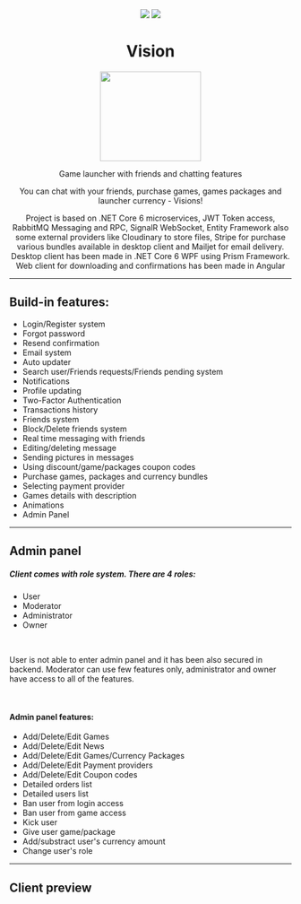 <div id="shields" align="center">
  <a>
    <img src="https://github.com/Gulyeh/Vision/actions/workflows/dotnet.yml/badge.svg"/>
  </a>
  <a>
    <img src="https://github.com/Gulyeh/Vision/actions/workflows/node.js.yml/badge.svg"/>
  </a>
</div>

<div id="title" align="center">
  <h1>Vision</h1>
  <img src="https://user-images.githubusercontent.com/38474768/176936530-665d5bba-3671-4f99-a5cc-07112362568c.png" height=160 width=180/>
  <p>Game launcher with friends and chatting features</p>
  <p>You can chat with your friends, purchase games, games packages and launcher currency - Visions!</p>
  <p>Project is based on .NET Core 6 microservices, JWT Token access, RabbitMQ Messaging and RPC, SignalR WebSocket, Entity Framework also some external providers like Cloudinary to store files, Stripe for purchase various bundles available in desktop client and Mailjet for email delivery. Desktop client has been made in .NET Core 6 WPF using Prism Framework. Web client for downloading and confirmations has been made in Angular</p>
</div>

 ---
 
 <div id="features">
  <h2>Build-in features:</h2>
  <ul>
    <li>Login/Register system</li>
    <li>Forgot password</li>
    <li>Resend confirmation</li>
    <li>Email system</li>
    <li>Auto updater</li>
    <li>Search user/Friends requests/Friends pending system</li>
    <li>Notifications</li>
    <li>Profile updating</li>
    <li>Two-Factor Authentication</li>
    <li>Transactions history</li>
    <li>Friends system</li>
    <li>Block/Delete friends system</li>
    <li>Real time messaging with friends</li>
    <li>Editing/deleting message</li>
    <li>Sending pictures in messages</li>
    <li>Using discount/game/packages coupon codes</li>
    <li>Purchase games, packages and currency bundles</li>
    <li>Selecting payment provider</li>
    <li>Games details with description</li>
    <li>Animations</li>
    <li>Admin Panel</li>
  </ul>
 </div>
 
  ---
  
<div id="adminFeatures">
  <h2>Admin panel</h2>
  <h5>Client comes with role system. There are 4 roles:</h5>
  <ul>
    <li>User</li>
    <li>Moderator</li>
    <li>Administrator</li>
    <li>Owner</li>
  </ul>
  
  </br>
  
  <p>User is not able to enter admin panel and it has been also secured in backend. Moderator can use few features only, administrator and owner have access to all of the features.</p>
  
  </br>
  
  <h4>Admin panel features:</h4>
  <ul>
    <li>Add/Delete/Edit Games</li>
    <li>Add/Delete/Edit News</li>
    <li>Add/Delete/Edit Games/Currency Packages</li>
    <li>Add/Delete/Edit Payment providers</li>
    <li>Add/Delete/Edit Coupon codes</li>
    <li>Detailed orders list</li>
    <li>Detailed users list</li>
    <li>Ban user from login access</li>
    <li>Ban user from game access</li>
    <li>Kick user</li>
    <li>Give user game/package</li>
    <li>Add/substract user's currency amount</li>
    <li>Change user's role</li>
  </ul>
 </div>
  
  ---
  
  <div id="preview">
     <h2>Client preview</h2>
     
  </div>
